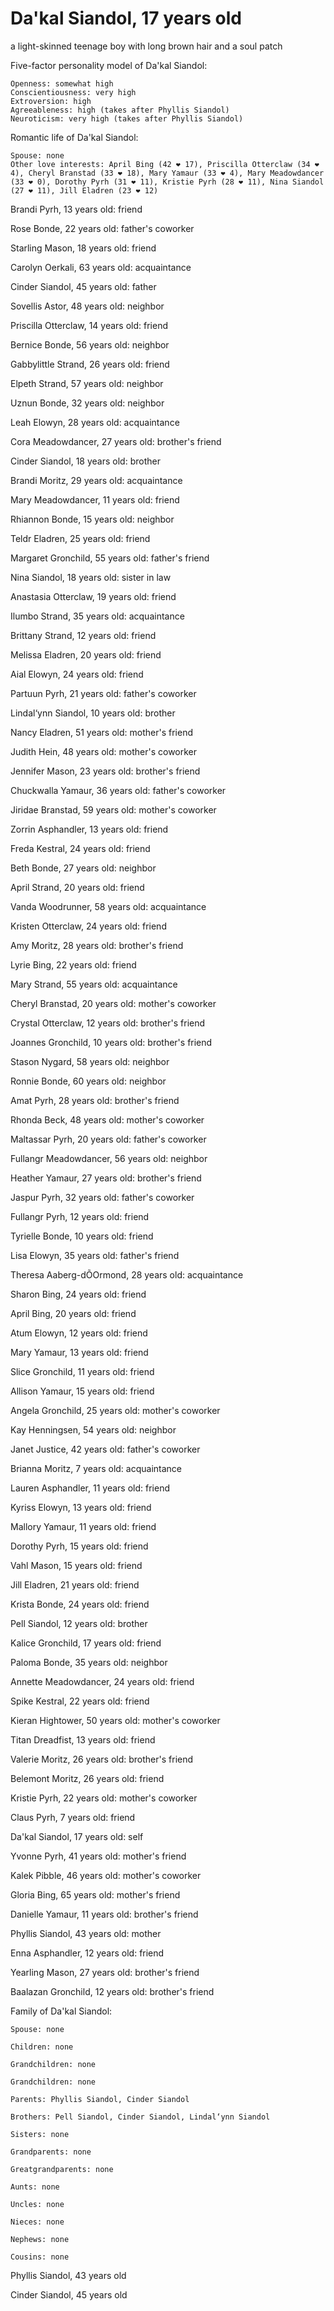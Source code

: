# Da'kal Siandol, 17 years old
a light-skinned teenage boy with long brown hair and a soul patch

Five-factor personality model of Da'kal Siandol:

	Openness: somewhat high
	Conscientiousness: very high
	Extroversion: high
	Agreeableness: high (takes after Phyllis Siandol)
	Neuroticism: very high (takes after Phyllis Siandol)


Romantic life of Da'kal Siandol:

	Spouse: none
	Other love interests: April Bing (42 ❤ 17), Priscilla Otterclaw (34 ❤ 4), Cheryl Branstad (33 ❤ 18), Mary Yamaur (33 ❤ 4), Mary Meadowdancer (33 ❤ 0), Dorothy Pyrh (31 ❤ 11), Kristie Pyrh (28 ❤ 11), Nina Siandol (27 ❤ 11), Jill Eladren (23 ❤ 12)

Brandi Pyrh, 13 years old: friend

Rose Bonde, 22 years old: father's coworker

Starling Mason, 18 years old: friend

Carolyn Oerkali, 63 years old: acquaintance

Cinder Siandol, 45 years old: father

Sovellis Astor, 48 years old: neighbor

Priscilla Otterclaw, 14 years old: friend

Bernice Bonde, 56 years old: neighbor

Gabbylittle Strand, 26 years old: friend

Elpeth Strand, 57 years old: neighbor

Uznun Bonde, 32 years old: neighbor

Leah Elowyn, 28 years old: acquaintance

Cora Meadowdancer, 27 years old: brother's friend

Cinder Siandol, 18 years old: brother

Brandi Moritz, 29 years old: acquaintance

Mary Meadowdancer, 11 years old: friend

Rhiannon Bonde, 15 years old: neighbor

Teldr Eladren, 25 years old: friend

Margaret Gronchild, 55 years old: father's friend

Nina Siandol, 18 years old: sister in law

Anastasia Otterclaw, 19 years old: friend

Ilumbo Strand, 35 years old: acquaintance

Brittany Strand, 12 years old: friend

Melissa Eladren, 20 years old: friend

Aial Elowyn, 24 years old: friend

Partuun Pyrh, 21 years old: father's coworker

Lindal‘ynn Siandol, 10 years old: brother

Nancy Eladren, 51 years old: mother's friend

Judith Hein, 48 years old: mother's coworker

Jennifer Mason, 23 years old: brother's friend

Chuckwalla Yamaur, 36 years old: father's coworker

Jiridae Branstad, 59 years old: mother's coworker

Zorrin Asphandler, 13 years old: friend

Freda Kestral, 24 years old: friend

Beth Bonde, 27 years old: neighbor

April Strand, 20 years old: friend

Vanda Woodrunner, 58 years old: acquaintance

Kristen Otterclaw, 24 years old: friend

Amy Moritz, 28 years old: brother's friend

Lyrie Bing, 22 years old: friend

Mary Strand, 55 years old: acquaintance

Cheryl Branstad, 20 years old: mother's coworker

Crystal Otterclaw, 12 years old: brother's friend

Joannes Gronchild, 10 years old: brother's friend

Stason Nygard, 58 years old: neighbor

Ronnie Bonde, 60 years old: neighbor

Amat Pyrh, 28 years old: brother's friend

Rhonda Beck, 48 years old: mother's coworker

Maltassar Pyrh, 20 years old: father's coworker

Fullangr Meadowdancer, 56 years old: neighbor

Heather Yamaur, 27 years old: brother's friend

Jaspur Pyrh, 32 years old: father's coworker

Fullangr Pyrh, 12 years old: friend

Tyrielle Bonde, 10 years old: friend

Lisa Elowyn, 35 years old: father's friend

Theresa Aaberg-dÕOrmond, 28 years old: acquaintance

Sharon Bing, 24 years old: friend

April Bing, 20 years old: friend

Atum Elowyn, 12 years old: friend

Mary Yamaur, 13 years old: friend

Slice Gronchild, 11 years old: friend

Allison Yamaur, 15 years old: friend

Angela Gronchild, 25 years old: mother's coworker

Kay Henningsen, 54 years old: neighbor

Janet Justice, 42 years old: father's coworker

Brianna Moritz, 7 years old: acquaintance

Lauren Asphandler, 11 years old: friend

Kyriss Elowyn, 13 years old: friend

Mallory Yamaur, 11 years old: friend

Dorothy Pyrh, 15 years old: friend

Vahl Mason, 15 years old: friend

Jill Eladren, 21 years old: friend

Krista Bonde, 24 years old: friend

Pell Siandol, 12 years old: brother

Kalice Gronchild, 17 years old: friend

Paloma Bonde, 35 years old: neighbor

Annette Meadowdancer, 24 years old: friend

Spike Kestral, 22 years old: friend

Kieran Hightower, 50 years old: mother's coworker

Titan Dreadfist, 13 years old: friend

Valerie Moritz, 26 years old: brother's friend

Belemont Moritz, 26 years old: friend

Kristie Pyrh, 22 years old: mother's coworker

Claus Pyrh, 7 years old: friend

Da'kal Siandol, 17 years old: self

Yvonne Pyrh, 41 years old: mother's friend

Kalek Pibble, 46 years old: mother's coworker

Gloria Bing, 65 years old: mother's friend

Danielle Yamaur, 11 years old: brother's friend

Phyllis Siandol, 43 years old: mother

Enna Asphandler, 12 years old: friend

Yearling Mason, 27 years old: brother's friend

Baalazan Gronchild, 12 years old: brother's friend


Family of Da'kal Siandol:

	Spouse: none

	Children: none

	Grandchildren: none

	Grandchildren: none

	Parents: Phyllis Siandol, Cinder Siandol

	Brothers: Pell Siandol, Cinder Siandol, Lindal‘ynn Siandol

	Sisters: none

	Grandparents: none

	Greatgrandparents: none

	Aunts: none

	Uncles: none

	Nieces: none

	Nephews: none

	Cousins: none

Phyllis Siandol, 43 years old

Cinder Siandol, 45 years old

